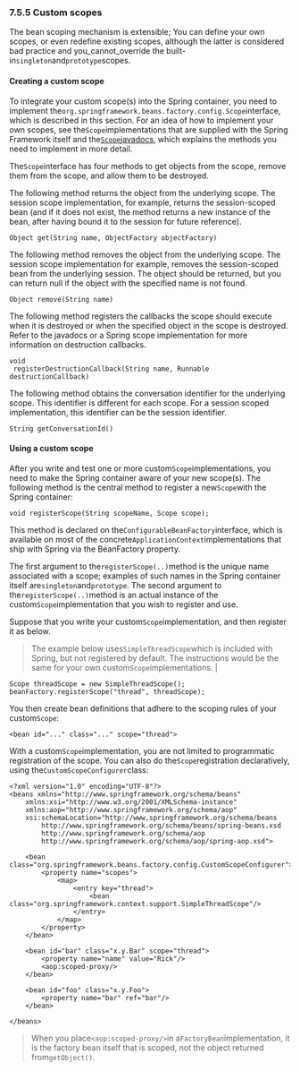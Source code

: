 ### 7.5.5 Custom scopes

The bean scoping mechanism is extensible; You can define your own scopes, or even redefine existing scopes, although the latter is considered bad practice and you_cannot_override the built-in`singleton`and`prototype`scopes.

#### Creating a custom scope

To integrate your custom scope\(s\) into the Spring container, you need to implement the`org.springframework.beans.factory.config.Scope`interface, which is described in this section. For an idea of how to implement your own scopes, see the`Scope`implementations that are supplied with the Spring Framework itself and the[`Scope`javadocs](http://docs.spring.io/spring-framework/docs/4.3.11.RELEASE/javadoc-api/org/springframework/beans/factory/config/Scope.html), which explains the methods you need to implement in more detail.

The`Scope`interface has four methods to get objects from the scope, remove them from the scope, and allow them to be destroyed.

The following method returns the object from the underlying scope. The session scope implementation, for example, returns the session-scoped bean \(and if it does not exist, the method returns a new instance of the bean, after having bound it to the session for future reference\).

```
Object get(String name, ObjectFactory objectFactory)
```

The following method removes the object from the underlying scope. The session scope implementation for example, removes the session-scoped bean from the underlying session. The object should be returned, but you can return null if the object with the specified name is not found.

```
Object remove(String name)
```

The following method registers the callbacks the scope should execute when it is destroyed or when the specified object in the scope is destroyed. Refer to the javadocs or a Spring scope implementation for more information on destruction callbacks.

```
void
 registerDestructionCallback(String name, Runnable destructionCallback)
```

The following method obtains the conversation identifier for the underlying scope. This identifier is different for each scope. For a session scoped implementation, this identifier can be the session identifier.

```
String getConversationId()
```

#### Using a custom scope

After you write and test one or more custom`Scope`implementations, you need to make the Spring container aware of your new scope\(s\). The following method is the central method to register a new`Scope`with the Spring container:

```
void registerScope(String scopeName, Scope scope);
```

This method is declared on the`ConfigurableBeanFactory`interface, which is available on most of the concrete`ApplicationContext`implementations that ship with Spring via the BeanFactory property.

The first argument to the`registerScope(..)`method is the unique name associated with a scope; examples of such names in the Spring container itself are`singleton`and`prototype`. The second argument to the`registerScope(..)`method is an actual instance of the custom`Scope`implementation that you wish to register and use.

Suppose that you write your custom`Scope`implementation, and then register it as below.

> The example below uses`SimpleThreadScope`which is included with Spring, but not registered by default. The instructions would be the same for your own custom`Scope`implementations. |

```
Scope threadScope = new SimpleThreadScope();
beanFactory.registerScope("thread", threadScope);
```

You then create bean definitions that adhere to the scoping rules of your custom`Scope`:

```
<bean id="..." class="..." scope="thread">
```

With a custom`Scope`implementation, you are not limited to programmatic registration of the scope. You can also do the`Scope`registration declaratively, using the`CustomScopeConfigurer`class:

```
<?xml version="1.0" encoding="UTF-8"?>
<beans xmlns="http://www.springframework.org/schema/beans"
    xmlns:xsi="http://www.w3.org/2001/XMLSchema-instance"
    xmlns:aop="http://www.springframework.org/schema/aop"
    xsi:schemaLocation="http://www.springframework.org/schema/beans
        http://www.springframework.org/schema/beans/spring-beans.xsd
        http://www.springframework.org/schema/aop
        http://www.springframework.org/schema/aop/spring-aop.xsd">

    <bean class="org.springframework.beans.factory.config.CustomScopeConfigurer">
        <property name="scopes">
            <map>
                <entry key="thread">
                    <bean class="org.springframework.context.support.SimpleThreadScope"/>
                </entry>
            </map>
        </property>
    </bean>

    <bean id="bar" class="x.y.Bar" scope="thread">
        <property name="name" value="Rick"/>
        <aop:scoped-proxy/>
    </bean>

    <bean id="foo" class="x.y.Foo">
        <property name="bar" ref="bar"/>
    </bean>

</beans>
```

> When you place`<aop:scoped-proxy/>`in a`FactoryBean`implementation, it is the factory bean itself that is scoped, not the object returned from`getObject()`. 



